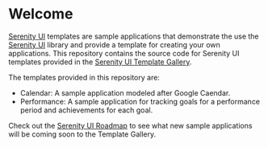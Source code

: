 # Welcome
[Serenity UI](http://serenityui.com) templates are sample applications that demonstrate the use the [Serenity UI](http://serenityui.com) library and provide a template for creating your own applications. This repository contains the source code for Serenity UI templates provided in the [Serenity UI Template Gallery](http://serenityui.com/Widgets/Gallery).

The templates provided in this repository are:

- Calendar: A sample application modeled after Google Caendar.
- Performance: A sample application for tracking goals for a performance period and achievements for each goal.

Check out the [Serenity UI Roadmap](http://serenityui.com/Support/Roadmap) to see what new sample applications will be coming soon to the Template Gallery.
